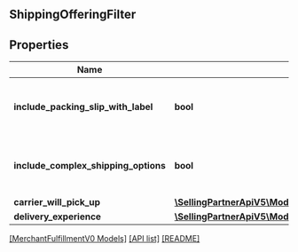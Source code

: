 ## ShippingOfferingFilter

## Properties

Name | Type | Description | Notes
------------ | ------------- | ------------- | -------------
**include_packing_slip_with_label** | **bool** | When true, include a packing slip with the label. | [optional]
**include_complex_shipping_options** | **bool** | When true, include complex shipping options. | [optional]
**carrier_will_pick_up** | [**\SellingPartnerApiV5\Model\MerchantFulfillmentV0\CarrierWillPickUpOption**](CarrierWillPickUpOption.md) |  | [optional]
**delivery_experience** | [**\SellingPartnerApiV5\Model\MerchantFulfillmentV0\DeliveryExperienceOption**](DeliveryExperienceOption.md) |  | [optional]

[[MerchantFulfillmentV0 Models]](../) [[API list]](../../Api) [[README]](../../../README.md)
